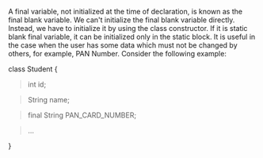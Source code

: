 A final variable, not initialized at the time of declaration, is known
as the final blank variable. We can't initialize the final blank
variable directly. Instead, we have to initialize it by using the class
constructor. If it is static blank final variable, it can be initialized
only in the static block. It is useful in the case when the user has
some data which must not be changed by others, for example, PAN Number.
Consider the following example:

class Student {

>int id;

>String name;

>final String PAN_CARD_NUMBER;

>\...

}